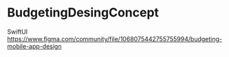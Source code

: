 # BudgetingDesingConcept
SwiftUI https://www.figma.com/community/file/1068075442755755994/budgeting-mobile-app-design
